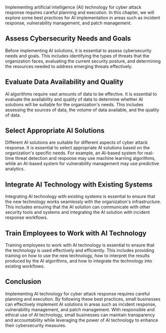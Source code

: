 
Implementing artificial intelligence (AI) technology for cyber attack response requires careful planning and execution. In this chapter, we will explore some best practices for AI implementation in areas such as incident response, vulnerability management, and patch management.

Assess Cybersecurity Needs and Goals
------------------------------------

Before implementing AI solutions, it is essential to assess cybersecurity needs and goals. This includes identifying the types of threats that the organization faces, evaluating the current security posture, and determining the resources needed to address emerging threats effectively.

Evaluate Data Availability and Quality
--------------------------------------

AI algorithms require vast amounts of data to be effective. It is essential to evaluate the availability and quality of data to determine whether AI solutions will be suitable for the organization's needs. This includes assessing the sources of data, the volume of data available, and the quality of data.

Select Appropriate AI Solutions
-------------------------------

Different AI solutions are suitable for different aspects of cyber attack response. It is essential to select appropriate AI solutions based on the organization's specific needs. For example, an AI-based system for real-time threat detection and response may use machine learning algorithms, while an AI-based system for vulnerability management may use predictive analytics.

Integrate AI Technology with Existing Systems
---------------------------------------------

Integrating AI technology with existing systems is essential to ensure that the new technology works seamlessly with the organization's infrastructure. This includes ensuring that the AI solution can communicate with other security tools and systems and integrating the AI solution with incident response workflows.

Train Employees to Work with AI Technology
------------------------------------------

Training employees to work with AI technology is essential to ensure that the technology is used effectively and efficiently. This includes providing training on how to use the new technology, how to interpret the results produced by the AI algorithms, and how to integrate the technology into existing workflows.

Conclusion
----------

Implementing AI technology for cyber attack response requires careful planning and execution. By following these best practices, small businesses can effectively implement AI solutions in areas such as incident response, vulnerability management, and patch management. With responsible and ethical use of AI technology, small businesses can maintain transparency and accountability while leveraging the power of AI technology to enhance their cybersecurity measures.
